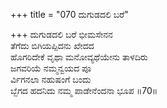 +++
title = "070 ದುಗುಡದಲಿ ಬರೆ"

+++
ದುಗುಡದಲಿ ಬರೆ ಭೀಮಸೇನನ  
ತೆಗೆದು ಬಿಗಿಯಪ್ಪಿದನು ಖೇದದ  
ಹೊಗರಿದೇಕೆ ವೃಥಾ ಮನೋವ್ಯಥೆಯೇನು ತಾಳದಿರು   
ಜಗವರಿಯೆ ನಮ್ಮನ್ವಯದ ಪೂ  
ರ್ವಿಗನಲಾ ನಹುಷಂಗೆ ಬಂದು  
ಬ್ಬೆಗದ ಹದನಿದು ನಮ್ಮ ಪಾಡೇನೆಂದನಾ ಭೂಪ      ॥70॥